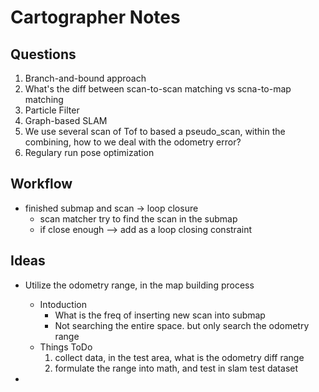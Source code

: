 # Cartographer Notes
## Questions
1. Branch-and-bound approach
1. What's the diff between scan-to-scan matching vs scna-to-map matching
1. Particle Filter 
1. Graph-based SLAM
1. We use several scan of Tof to based a pseudo_scan, within the combining, how to we deal with the odometry error?
1. Regulary run pose optimization

## Workflow
- finished submap and scan -> loop closure
    - scan matcher try to find the scan in the submap
    - if close enough --> add as a loop closing constraint




## Ideas
- Utilize the odometry range, in the map building process
    - Intoduction
        - What is the freq of inserting new scan into submap
        - Not searching the entire space. but only search the odometry range
    - Things ToDo
        1. collect data, in the test area, what is the odometry diff range
        1. formulate the range into math, and test in slam test dataset

- 


<!-- ### branch-and-bound approach -->

###
